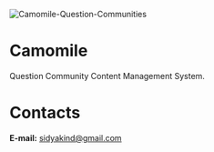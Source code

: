 ![Camomile-Question-Communities](favicon.ico)
# Camomile

Question Community Content Management System.

# Contacts

**E-mail:** sidyakind@gmail.com
